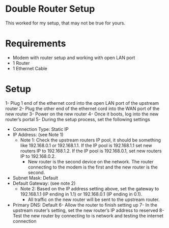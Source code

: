 # Double Router Setup
This worked for my setup, that may not be true for yours.

# Requirements
-	Modem with router setup and working with open LAN port
-	1 Router
-	1 Ethernet Cable

# Setup
1- Plug 1 end of the ethernet cord into the open LAN port of the upstream router
2- Plug the other end of the ethernet cord into the WAN port of the new router
3- Power on the new router
4- Once it boots, log into the new router’s portal
5- During the setup process, set the following settings
  - Connection Type: Static IP
  - IP Address: (see Note 1)
      - Note 1: Check the upstream routers IP pool, it should be something like 192.168.0.1 or 192.168.1.1. If the IP pool is 192.168.1.1 set new routers IP to 192.168.1.2. If the IP pool is 192.168.0.1, set new routers IP to 192.168.0.2.
        - New router is the second device on the network. The router connecting to the modem is the first and the new router is the second.
  - Subnet Mask: Default
  - Default Gateway: (see note 2)
      - Note 2: Based on the IP address setting above, set the gateway to 192.168.1.1 (IP ending in 1.1) or 192.168.0.1 (IP ending in 0.1).
        - All traffic on the new router will be sent to the upstream router.
  - Primary DNS: Default
6- Allow the router to finish setting up
7- In the upstream router’s setting, set the new router’s IP address to reserved
8- Test the new router by connecting to is network and testing the internet connection
